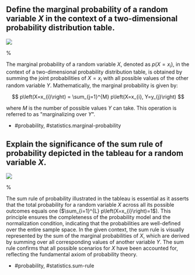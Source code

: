 ## Define the marginal probability of a random variable $X$ in the context of a two-dimensional probability distribution table.

![](https://cdn.mathpix.com/cropped/2024_05_10_0ac15dbddb7cf99e2d43g-1.jpg?height=361&width=539&top_left_y=215&top_left_x=1113)

%

The marginal probability of a random variable $X$, denoted as $p(X=x_i)$, in the context of a two-dimensional probability distribution table, is obtained by summing the joint probabilities of $X=x_i$ with all possible values of the other random variable $Y$. Mathematically, the marginal probability is given by:

$$
p\left(X=x_{i}\right) = \sum_{j=1}^{M} p\left(X=x_{i}, Y=y_{j}\right)
$$

where $M$ is the number of possible values $Y$ can take. This operation is referred to as "marginalizing over $Y$".

- #probability, #statistics.marginal-probability

## Explain the significance of the sum rule of probability depicted in the tableau for a random variable $X$.

![](https://cdn.mathpix.com/cropped/2024_05_10_0ac15dbddb7cf99e2d43g-1.jpg?height=361&width=539&top_left_y=215&top_left_x=1113)

%

The sum rule of probability illustrated in the tableau is essential as it asserts that the total probability for a random variable $X$ across all its possible outcomes equals one ($\sum_{i=1}^{L} p\left(X=x_{i}\right)=1$). This principle ensures the completeness of the probability model and the normalization condition, indicating that the probabilities are well-defined over the entire sample space. In the given context, the sum rule is visually represented by the sum of the marginal probabilities of $X$, which are derived by summing over all corresponding values of another variable $Y$. The sum rule confirms that all possible scenarios for $X$ have been accounted for, reflecting the fundamental axiom of probability theory.

- #probability, #statistics.sum-rule